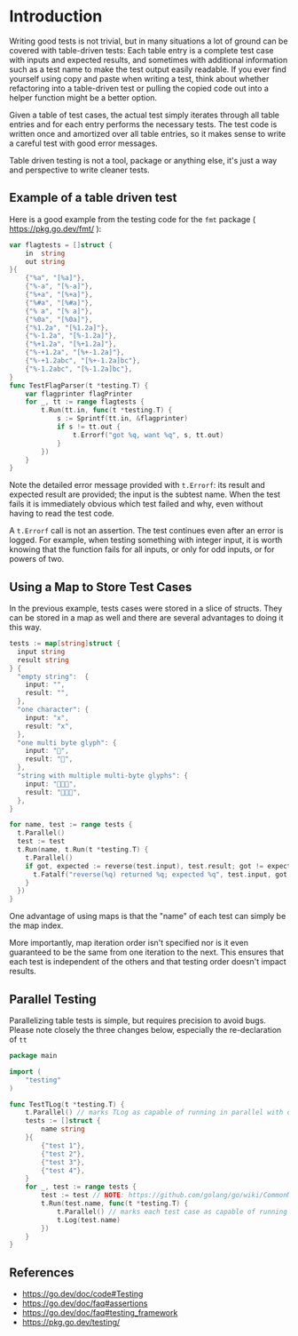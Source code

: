 # Introduction
Writing good tests is not trivial, but in many situations a lot of ground can be covered with table-driven tests: Each table entry is a complete test case with inputs and expected results, and sometimes with additional information such as a test name to make the test output easily readable.  If you ever find yourself using copy and paste when writing a test, think about whether refactoring into a table-driven test or pulling the copied code out into a helper function might be a better option.

Given a table of test cases, the actual test simply iterates through all table entries and for each entry performs the necessary tests. The test code is written once and amortized over all table entries, so it makes sense to write a careful test with good error messages.

Table driven testing is not a tool, package or anything else, it's just a way and perspective to write cleaner tests. 

## Example of a table driven test

Here is a good example from the testing code for the ` fmt ` package ( https://pkg.go.dev/fmt/ ):

```go
var flagtests = []struct {
	in  string
	out string
}{
	{"%a", "[%a]"},
	{"%-a", "[%-a]"},
	{"%+a", "[%+a]"},
	{"%#a", "[%#a]"},
	{"% a", "[% a]"},
	{"%0a", "[%0a]"},
	{"%1.2a", "[%1.2a]"},
	{"%-1.2a", "[%-1.2a]"},
	{"%+1.2a", "[%+1.2a]"},
	{"%-+1.2a", "[%+-1.2a]"},
	{"%-+1.2abc", "[%+-1.2a]bc"},
	{"%-1.2abc", "[%-1.2a]bc"},
}
func TestFlagParser(t *testing.T) {
	var flagprinter flagPrinter
	for _, tt := range flagtests {
		t.Run(tt.in, func(t *testing.T) {
			s := Sprintf(tt.in, &flagprinter)
			if s != tt.out {
				t.Errorf("got %q, want %q", s, tt.out)
			}
		})
	}
}
```

Note the detailed error message provided with ` t.Errorf `: its result and expected result are provided; the input is the subtest name. When the test fails it is immediately obvious which test failed and why, even without having to read the test code.

A ` t.Errorf ` call is not an assertion. The test continues even after an error is logged. For example, when testing something with integer input, it is worth knowing that the function fails for all inputs, or only for odd inputs, or for powers of two.

## Using a Map to Store Test Cases

In the previous example, tests cases were stored in a slice of structs.  They can be stored in a map as well and there are several advantages
to doing it this way.

```go
tests := map[string]struct {
  input string
  result string
} {
  "empty string":  {
    input: "",
    result: "",
  },
  "one character": {
    input: "x",
    result: "x",
  },
  "one multi byte glyph": {
    input: "🎉",
    result: "🎉",
  },
  "string with multiple multi-byte glyphs": {
    input: "🥳🎉🐶",
    result: "🐶🎉🥳",
  },
}

for name, test := range tests {
  t.Parallel()
  test := test
  t.Run(name, t.Run(t *testing.T) {
    t.Parallel()
    if got, expected := reverse(test.input), test.result; got != expected {
      t.Fatalf("reverse(%q) returned %q; expected %q", test.input, got, expected)
    }
  })
}
```

One advantage of using maps is that the "name" of each test can simply be the map index.

More importantly, map iteration order isn't specified nor is it even guaranteed to be the same from one iteration to the next.  This ensures that each test is independent of the others and that testing order doesn't impact results.

## Parallel Testing

Parallelizing table tests is simple, but requires precision to avoid bugs.
Please note closely the three changes below, especially the re-declaration of `tt`

```go
package main

import (
	"testing"
)

func TestTLog(t *testing.T) {
	t.Parallel() // marks TLog as capable of running in parallel with other tests
	tests := []struct {
		name string
	}{
		{"test 1"},
		{"test 2"},
		{"test 3"},
		{"test 4"},
	}
	for _, test := range tests {
		test := test // NOTE: https://github.com/golang/go/wiki/CommonMistakes#using-goroutines-on-loop-iterator-variables
		t.Run(test.name, func(t *testing.T) {
			t.Parallel() // marks each test case as capable of running in parallel with each other 
			t.Log(test.name)
		})
	}
}
```

## References

  * https://go.dev/doc/code#Testing
  * https://go.dev/doc/faq#assertions
  * https://go.dev/doc/faq#testing_framework
  * https://pkg.go.dev/testing/